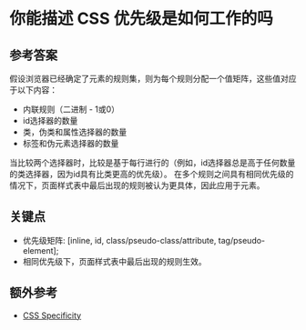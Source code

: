 # 你能描述 CSS 优先级是如何工作的吗

## 参考答案

假设浏览器已经确定了元素的规则集，则为每个规则分配一个值矩阵，这些值对应于以下内容：

* 内联规则（二进制 -  1或0）
* id选择器的数量
* 类，伪类和属性选择器的数量
* 标签和伪元素选择器的数量

当比较两个选择器时，比较是基于每行进行的（例如，id选择器总是高于任何数量的类选择器，因为id具有比类更高的优先级）。
在多个规则之间具有相同优先级的情况下，页面样式表中最后出现的规则被认为更具体，因此应用于元素。

## 关键点

* 优先级矩阵: [inline, id, class/pseudo-class/attribute, tag/pseudo-element];
* 相同优先级下，页面样式表中最后出现的规则生效。

## 额外参考

* [CSS Specificity](https://www.smashingmagazine.com/2007/07/css-specificity-things-you-should-know/)

<!-- tags: (css) -->
